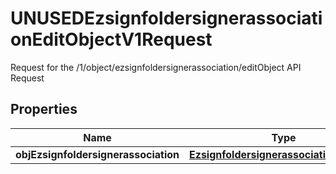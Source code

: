 

# UNUSEDEzsignfoldersignerassociationEditObjectV1Request

Request for the /1/object/ezsignfoldersignerassociation/editObject API Request
## Properties

Name | Type | Description | Notes
------------ | ------------- | ------------- | -------------
**objEzsignfoldersignerassociation** | [**EzsignfoldersignerassociationRequest**](EzsignfoldersignerassociationRequest.md) |  |  [optional]



